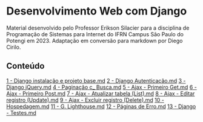 # Desenvolvimento Web com Django

Material desenvolvido pelo Professor Erikson Silacier para a disciplina de Programação de Sistemas para Internet do IFRN Campus São Paulo do Potengi em 2023.
Adaptação em conversão para markdown por Diego Cirilo.

## Conteúdo

[1 - Django instalação e projeto base.md](aula01.md)
[2 - Django Autenticação.md](aula02.md)
[3 - Django jQuery.md](aula03.md)
[4 - Paginação c_ Busca.md](aula04.md)
[5 - Ajax - Primeiro Get.md](aula05.md)
[6 - Ajax - Primeiro Post.md](aula06.md)
[7 - Ajax - Atualizar tabela (List).md](aula07.md)
[8 - Ajax - Editar registro (Update).md](aula08.md)
[9 - Ajax - Excluir registro (Delete).md](aula09.md)
[10 - Hospedagem.md](aula10.md)
[11 - G. Lighthouse.md](aula11.md)
[12 - Páginas de Erro.md](aula12.md)
[13 - Django - Testes.md](aula013.md)

